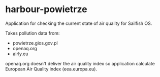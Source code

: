 ﻿# harbour-powietrze

Application for checking the current state of air quality for Sailfish OS. 

Takes pollution data from:
* powietrze.gios.gov.pl
* openaq.org
* airly.eu

openaq.org doesn't deliver the air quality index so application calculate European Air Quality index (eea.europa.eu).
